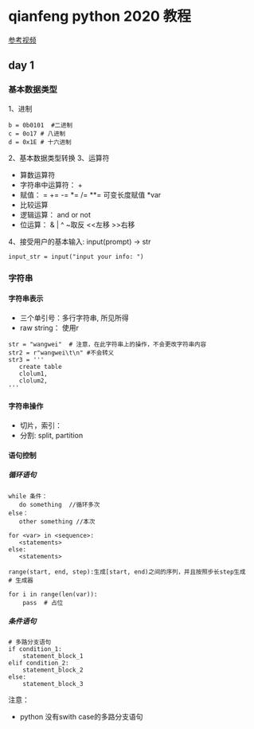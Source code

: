 #  qianfeng python 2020 教程

[参考视频](https://www.bilibili.com/video/BV1qK411n7gQ?p=20)


## day 1


### 基本数据类型
1、进制
```
b = 0b0101  #二进制
c = 0o17 # 八进制
d = 0x1E # 十六进制
```

2、基本数据类型转换
3、运算符
* 算数运算符
* 字符串中运算符： + 
* 赋值： = += -= *= /= **=  可变长度赋值 *var
* 比较运算
* 逻辑运算： and or not
* 位运算： & | ^ ~取反  <<左移  >>右移


4、接受用户的基本输入: input(prompt) -> str  

```
input_str = input("input your info: ")
```

### 字符串

 #### 字符串表示

 * 三个单引号：多行字符串, 所见所得
 * raw string： 使用r
 ```
 str = "wangwei"  # 注意，在此字符串上的操作，不会更改字符串内容
 str2 = r"wangwei\t\n" #不会转义
 str3 = '''
    create table
    clolum1,
    clolum2,
 '''

 ``` 

 ####  字符串操作

 * 切片，索引：
 * 分割: split, partition

#### 语句控制

##### 循环语句

```
while 条件：
   do something  //循环多次
else：
   other something //本次

for <var> in <sequence>:
   <statements>
else:
   <statements>

range(start, end, step):生成[start, end)之间的序列，并且按照步长step生成    # 生成器

for i in range(len(var)):
    pass  # 占位

```

##### 条件语句

```
# 多路分支语句
if condition_1:
    statement_block_1
elif condition_2:
    statement_block_2
else:
    statement_block_3

```
注意：
* python 没有swith case的多路分支语句


